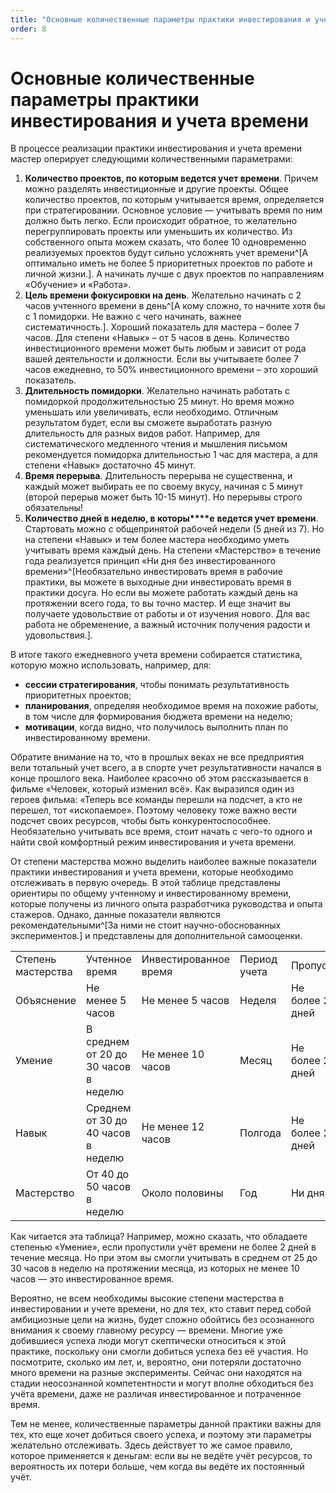```yaml
---
title: "Основные количественные параметры практики инвестирования и учета времени"
order: 8
---
```


# Основные количественные параметры практики инвестирования и учета времени

В процессе реализации практики инвестирования и учета времени мастер оперирует следующими количественными параметрами:

1. **Количество проектов, по которым ведется учет времени**. Причем можно разделять инвестиционные и другие проекты. Общее количество проектов, по которым учитывается время, определяется при стратегировании. Основное условие — учитывать время по ним должно быть легко. Если происходит обратное, то желательно перегруппировать проекты или уменьшить их количество. Из собственного опыта можем сказать, что более 10 одновременно реализуемых проектов будут сильно усложнять учет времени^[А оптимально иметь не более 5 приоритетных проектов по работе и личной жизни.]. А начинать лучше с двух проектов по направлениям «Обучение» и «Работа».
2. **Цель времени фокусировки на день**. Желательно начинать с 2 часов учтенного времени в день^[А кому сложно, то начните хотя бы с 1 помидорки. Не важно с чего начинать, важнее систематичность.]. Хороший показатель для мастера – более 7 часов. Для степени «Навык» – от 5 часов в день. Количество инвестиционного времени может быть любым и зависит от рода вашей деятельности и должности. Если вы учитываете более 7 часов ежедневно, то 50% инвестиционного времени – это хороший показатель.
3. **Длительность помидорки**. Желательно начинать работать с помидоркой продолжительностью 25 минут. Но время можно уменьшать или увеличивать, если необходимо. Отличным результатом будет, если вы сможете выработать разную длительность для разных видов работ. Например, для систематического медленного чтения и мышления письмом рекомендуется помидорка длительностью 1 час для мастера, а для степени «Навык» достаточно 45 минут.
4. **Время перерыва**. Длительность перерыва не существенна, и каждый может выбирать ее по своему вкусу, начиная с 5 минут (второй перерыв может быть 10-15 минут). Но перерывы строго обязательны!
5. **Количество дней в неделю, в которы****е** **ведется учет времени**. Стартовать можно с общепринятой рабочей недели (5 дней из 7). Но на степени «Навык» и тем более мастера необходимо уметь учитывать время каждый день. На степени «Мастерство» в течение года реализуется принцип «Ни дня без инвестированного времени»^[Необязательно инвестировать время в рабочие практики, вы можете в выходные дни инвестировать время в практики досуга. Но если вы можете работать каждый день на протяжении всего года, то вы точно мастер. И еще значит вы получаете удовольствие от работы и от изучения нового. Для вас работа не обременение, а важный источник получения радости и удовольствия.].

В итоге такого ежедневного учета времени собирается статистика, которую можно использовать, например, для:

* **сессии стратегирования**, чтобы понимать результативность приоритетных проектов;
* **планирования**, определяя необходимое время на похожие работы, в том числе для формирования бюджета времени на неделю;
* **мотивации**, когда видно, что получилось выполнить план по инвестированному времени.

Обратите внимание на то, что в прошлых веках не все предприятия вели тотальный учет всего, а в спорте учет результативности начался в конце прошлого века. Наиболее красочно об этом рассказывается в фильме «Человек, который изменил всё». Как выразился один из героев фильма: «Теперь все команды перешли на подсчет, а кто не перешел, тот «ископаемое». Поэтому человеку тоже важно вести подсчет своих ресурсов, чтобы быть конкурентоспособнее. Необязательно учитывать все время, стоит начать с чего-то одного и найти свой комфортный режим инвестирования и учета времени.

От степени мастерства можно выделить наиболее важные показатели практики инвестирования и учета времени, которые необходимо отслеживать в первую очередь. В этой таблице представлены ориентиры по общему учтенному и инвестированному времени, которые получены из личного опыта разработчика руководства и опыта стажеров. Однако, данные показатели являются рекомендательными^[За ними не стоит научно-обоснованных экспериментов.] и представлены для дополнительной самооценки.

|  |  |  |  |  |
| --- | --- | --- | --- | --- |
| Степень мастерства | Учтенное время | Инвестированное время | Период учета | Пропуск |
| Объяснение | Не менее 5 часов | Не менее 5 часов | Неделя | Не более 2 дней |
| Умение | В среднем от 20 до 30 часов в неделю | Не менее 10 часов | Месяц | Не более 2 дней |
| Навык | Среднем от 30 до 40 часов в неделю | Не менее 12 часов | Полгода | Не более 2 дней |
| Мастерство | От 40 до 50 часов в неделю | Около половины | Год | Ни дня |

Как читается эта таблица? Например, можно сказать, что обладаете степенью «Умение», если пропустили учёт времени не более 2 дней в течение месяца. Но при этом вы смогли учитывать в среднем от 25 до 30 часов в неделю на протяжении месяца, из которых не менее 10 часов — это инвестированное время.

Вероятно, не всем необходимы высокие степени мастерства в инвестировании и учете времени, но для тех, кто ставит перед собой амбициозные цели на жизнь, будет сложно обойтись без осознанного внимания к своему главному ресурсу — времени. Многие уже добившиеся успеха люди могут скептически относиться к этой практике, поскольку они смогли добиться успеха без её участия. Но посмотрите, сколько им лет, и, вероятно, они потеряли достаточно много времени на разные эксперименты. Сейчас они находятся на стадии неосознанной компетентности и могут вполне обходиться без учёта времени, даже не различая инвестированное и потраченное время.

Тем не менее, количественные параметры данной практики важны для тех, кто еще хочет добиться своего успеха, и поэтому эти параметры желательно отслеживать. Здесь действует то же самое правило, которое применяется к деньгам: если вы не ведёте учёт ресурсов, то вероятность их потери больше, чем когда вы ведёте их постоянный учёт.